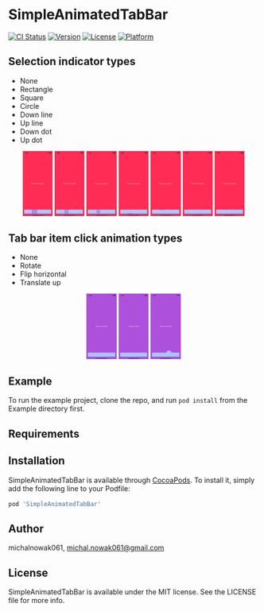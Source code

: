 # SimpleAnimatedTabBar

[![CI Status](https://img.shields.io/travis/michalnowak061/SimpleAnimatedTabBar.svg?style=flat)](https://travis-ci.org/michalnowak061/SimpleAnimatedTabBar)
[![Version](https://img.shields.io/cocoapods/v/SimpleAnimatedTabBar.svg?style=flat)](https://cocoapods.org/pods/SimpleAnimatedTabBar)
[![License](https://img.shields.io/cocoapods/l/SimpleAnimatedTabBar.svg?style=flat)](https://cocoapods.org/pods/SimpleAnimatedTabBar)
[![Platform](https://img.shields.io/cocoapods/p/SimpleAnimatedTabBar.svg?style=flat)](https://cocoapods.org/pods/SimpleAnimatedTabBar)

## Selection indicator types

- None
- Rectangle
- Square
- Circle
- Down line
- Up line
- Down dot
- Up dot

<p align="center"> 
  <img src="Assets/SelectionIndicator/selectionIndicatorType/1.png" {:height="12%" width="12%"} />
  <img src="Assets/SelectionIndicator/selectionIndicatorType/2.png" {:height="12%" width="12%"} />
  <img src="Assets/SelectionIndicator/selectionIndicatorType/3.png" {:height="12%" width="12%"} />
  <img src="Assets/SelectionIndicator/selectionIndicatorType/4.png" {:height="12%" width="12%"} />
  <img src="Assets/SelectionIndicator/selectionIndicatorType/5.png" {:height="12%" width="12%"} />
  <img src="Assets/SelectionIndicator/selectionIndicatorType/6.png" {:height="12%" width="12%"} />
  <img src="Assets/SelectionIndicator/selectionIndicatorType/7.png" {:height="12%" width="12%"} /> 
</p>

## Tab bar item click animation types

- None
- Rotate
- Flip horizontal
- Translate up

<p align="center"> 
  <img src="Assets/TabBarItem/tabBarItemClickAnimationType/1.gif" {:height="12%" width="12%"} />
  <img src="Assets/TabBarItem/tabBarItemClickAnimationType/2.gif" {:height="12%" width="12%"} />
  <img src="Assets/TabBarItem/tabBarItemClickAnimationType/3.gif" {:height="12%" width="12%"} />
</p>

## Example

To run the example project, clone the repo, and run `pod install` from the Example directory first.

## Requirements

## Installation

SimpleAnimatedTabBar is available through [CocoaPods](https://cocoapods.org). To install
it, simply add the following line to your Podfile:

```ruby
pod 'SimpleAnimatedTabBar'
```

## Author

michalnowak061, michal.nowak061@gmail.com

## License

SimpleAnimatedTabBar is available under the MIT license. See the LICENSE file for more info.
